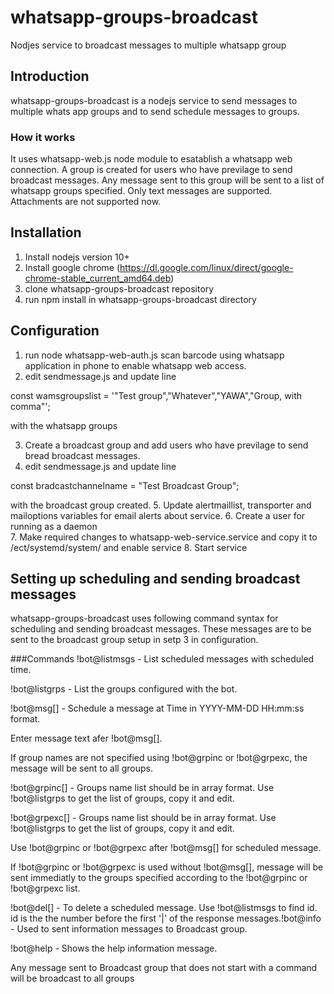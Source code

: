 # whatsapp-groups-broadcast
Nodjes service to broadcast messages to multiple whatsapp group

## Introduction
whatsapp-groups-broadcast is a nodejs service to send messages to multiple whats app groups and to send schedule messages to groups.
### How it works
It uses whatsapp-web.js node module to esatablish a whatsapp web connection. A group is created for users who have previlage to send broadcast messages. Any message sent to this group will be sent to a list of whatsapp groups specified. Only text messages are supported. Attachments are not supported now.

## Installation
1. Install nodejs version 10+
2. Install google chrome (https://dl.google.com/linux/direct/google-chrome-stable_current_amd64.deb)
3. clone whatsapp-groups-broadcast repository
4. run npm install in whatsapp-groups-broadcast directory

## Configuration
1. run node  whatsapp-web-auth.js
   scan barcode using whatsapp application in phone to enable whatsapp web access.
2. edit sendmessage.js and update line 

const wamsgroupslist = '"Test group","Whatever","YAWA","Group, with comma"';  

with the whatsapp groups

3. Create a broadcast group and add users who have previlage to send bread broadcast messages.
4. edit sendmessage.js and update line

const bradcastchannelname = "Test Broadcast Group";

with the broadcast group created.
5. Update alertmaillist, transporter and mailoptions variables for email alerts about service.
6. Create a user for running as a daemon   
7. Make required changes to whatsapp-web-service.service and copy it to /ect/systemd/system/ and enable service
8. Start service

## Setting up scheduling and sending broadcast messages
whatsapp-groups-broadcast uses following command syntax for scheduling and sending broadcast messages. These messages are to be sent to the broadcast group setup in setp 3 in configuration.

###Commands
!bot@listmsgs - List scheduled messages with scheduled time.

!bot@listgrps - List the groups configured with the bot.

!bot@msg[<Time>] - Schedule a message at Time in YYYY-MM-DD HH:mm:ss format.
  
Enter message text afer !bot@msg[<Time>].
  
If group names are not specified using !bot@grpinc or !bot@grpexc, the message will be sent to all groups.

!bot@grpinc[<Groups the message to be sent>] - Groups name list should be in array format. Use !bot@listgrps to get the list of groups, copy it and edit.
  
!bot@grpexc[<Groups to be excluded when sending message>] - Groups name list should be in array format. Use !bot@listgrps to get the list of groups, copy it and edit.
  
Use !bot@grpinc or !bot@grpexc after !bot@msg[<Time>] for scheduled message.
  
If !bot@grpinc or !bot@grpexc is used without !bot@msg[<Time>], message will be sent immediatly to the groups specified according to the !bot@grpinc or !bot@grpexc list.
  
!bot@del[<id>] - To delete a scheduled message. Use !bot@listmsgs to find id. id is the the number before the first '|' of the response messages.!bot@info - Used to sent information messages to Broadcast group.
  
!bot@help - Shows the help information message.

Any message sent to Broadcast group that does not start with a command will be broadcast to all groups
